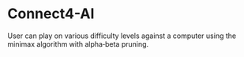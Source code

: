 # Connect4-AI

User can play on various difficulty levels against a computer using the minimax algorithm with alpha‐beta pruning.
